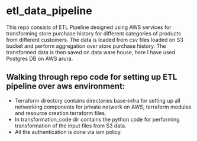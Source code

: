 # etl_data_pipeline

This repo consists of ETL Pipeline designed using AWS services for transforming store purchase history for different categories of products from different customers. The data is loaded from csv files loaded on S3 bucket and perform aggregation over store purchase history. The transformed data is then saved on data ware house, here I have used Postgres DB on AWS arura.

## Walking through repo code for setting up ETL pipeline over aws environment:
- Terraform directory contains directories base-infra for setting up all networking components for private network on AWS, terraform modules and resource creation terraform files.
- In transformation_code dir contains the python code for performing transformation of the input files from S3 data.
- All the authentication is done via iam policy.
